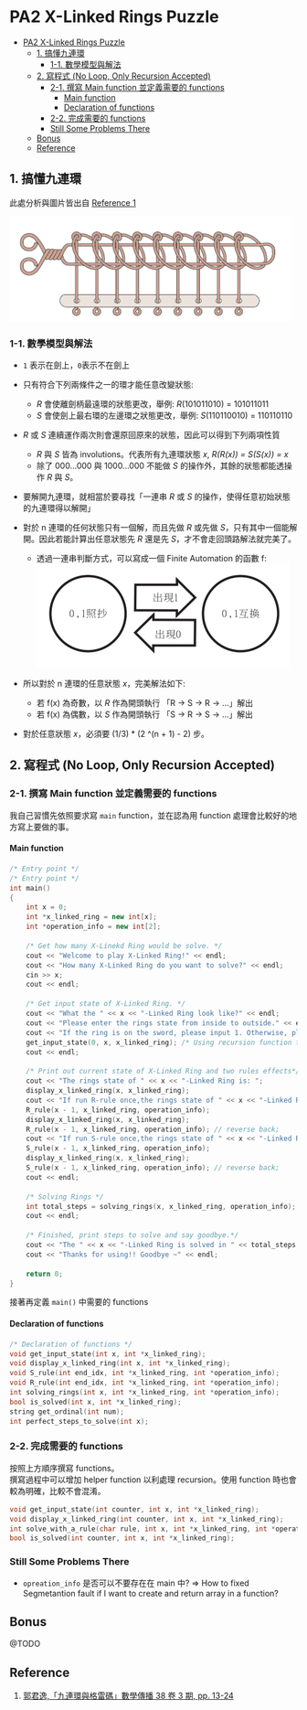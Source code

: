 # PA2 X-Linked Rings Puzzle

- [PA2 X-Linked Rings Puzzle](#pa2-x-linked-rings-puzzle)
  - [1. 搞懂九連環](#1-搞懂九連環)
    - [1-1. 數學模型與解法](#1-1-數學模型與解法)
  - [2. 寫程式 (No Loop, Only Recursion Accepted)](#2-寫程式-no-loop-only-recursion-accepted)
    - [2-1. 撰寫 Main function 並定義需要的 functions](#2-1-撰寫-main-function-並定義需要的-functions)
      - [Main function](#main-function)
      - [Declaration of functions](#declaration-of-functions)
    - [2-2. 完成需要的 functions](#2-2-完成需要的-functions)
    - [Still Some Problems There](#still-some-problems-there)
  - [Bonus](#bonus)
  - [Reference](#reference)

## 1. 搞懂九連環

此處分析與圖片皆出自 [Reference 1](#reference)

![九連環](src/九連環示意圖.png)

### 1-1. 數學模型與解法

- `1` 表示在劍上，`0`表示不在劍上
- 只有符合下列兩條件之一的環才能任意改變狀態:

  - _R_ 會使離劍柄最遠環的狀態更改，舉例: _R_(101011010) = 101011011
  - _S_ 會使劍上最右環的左邊環之狀態更改，舉例: _S_(110110010) = 110110110

- _R_ 或 _S_ 連續運作兩次則會還原回原來的狀態，因此可以得到下列兩項性質

  - _R_ 與 _S_ 皆為 involutions。代表所有九連環狀態 _x_, _R(R(x)) = S(S(x)) = x_
  - 除了 000...000 與 1000...000 不能做 _S_ 的操作外，其餘的狀態都能透操作 _R_ 與 _S_。

- 要解開九連環，就相當於要尋找「一連串 _R_ 或 _S_ 的操作，使得任意初始狀態的九連環得以解開」
- 對於 n 連環的任何狀態只有一個解，而且先做 _R_ 或先做 _S_，只有其中一個能解開。因此若能計算出任意狀態先 _R_ 還是先 _S_，才不會走回頭路解法就完美了。

  - 透過一連串判斷方式，可以寫成一個 Finite Automation 的函數 f:  
    ![Finite Automation f](src/finite_automation.png)

- 所以對於 n 連環的任意狀態 _x_，完美解法如下:

  - 若 f(x) 為奇數，以 _R_ 作為開頭執行 「R -> S -> R -> ...」解出
  - 若 f(x) 為偶數，以 _S_ 作為開頭執行 「S -> R -> S -> ...」解出

- 對於任意狀態 _x_，必須要 (1/3) \* (2 ^(n + 1) - 2) 步。

## 2. 寫程式 (No Loop, Only Recursion Accepted)

### 2-1. 撰寫 Main function 並定義需要的 functions

我自己習慣先依照要求寫 `main` function，並在認為用 function 處理會比較好的地方寫上要做的事。

#### Main function

```cpp
/* Entry point */
/* Entry point */
int main()
{
    int x = 0;
    int *x_linked_ring = new int[x];
    int *operation_info = new int[2];

    /* Get how many X-Linekd Ring would be solve. */
    cout << "Welcome to play X-Linked Ring!" << endl;
    cout << "How many X-Linked Ring do you want to solve?" << endl;
    cin >> x;
    cout << endl;

    /* Get input state of X-Linked Ring. */
    cout << "What the " << x << "-Linked Ring look like?" << endl;
    cout << "Please enter the rings state from inside to outside." << endl;
    cout << "If the ring is on the sword, please input 1. Otherwise, please enter 0." << endl;
    get_input_state(0, x, x_linked_ring); /* Using recursion function to get user */
    cout << endl;

    /* Print out current state of X-Linked Ring and two rules effects*/
    cout << "The rings state of " << x << "-Linked Ring is: ";
    display_x_linked_ring(x, x_linked_ring);
    cout << "If run R-rule once,the rings state of " << x << "-Linked Ring is : ";
    R_rule(x - 1, x_linked_ring, operation_info);
    display_x_linked_ring(x, x_linked_ring);
    R_rule(x - 1, x_linked_ring, operation_info); // reverse back;
    cout << "If run S-rule once,the rings state of " << x << "-Linked Ring is : ";
    S_rule(x - 1, x_linked_ring, operation_info);
    display_x_linked_ring(x, x_linked_ring);
    S_rule(x - 1, x_linked_ring, operation_info); // reverse back;
    cout << endl;

    /* Solving Rings */
    int total_steps = solving_rings(x, x_linked_ring, operation_info);
    cout << endl;

    /* Finished, print steps to solve and say goodbye.*/
    cout << "The " << x << "-Linked Ring is solved in " << total_steps << " step." << endl;
    cout << "Thanks for using!! Goodbye ~" << endl;

    return 0;
}
```

接著再定義 `main()` 中需要的 functions

#### Declaration of functions

```cpp
/* Declaration of functions */
void get_input_state(int x, int *x_linked_ring);
void display_x_linked_ring(int x, int *x_linked_ring);                            // Display entire X-Linked ring
void S_rule(int end_idx, int *x_linked_ring, int *operation_info);                // Doing S-Rule, operation info [idx_turned, turn_up_or_down(1:up, 0:down)]
void R_rule(int end_idx, int *x_linked_ring, int *operation_info);                // Doing R-Rule, operation info [idx_turned, turn_up_or_down(1:up, 0:down)]
int solving_rings(int x, int *x_linked_ring, int *operation_info);                // Solving X-Linked rings, return total steps to solve.
bool is_solved(int x, int *x_linked_ring);                                        // Returns true if X-Linked Rings is solved.
string get_ordinal(int num);                                                      // Returns the ordinal string of input number.
int perfect_steps_to_solve(int x);                                                // [unused] Returns the number of minimum steps to solve.
```

### 2-2. 完成需要的 functions

按照上方順序撰寫 functions。  
撰寫過程中可以增加 helper function 以利處理 recursion。使用 function 時也會較為明確，比較不會混淆。

```cpp
void get_input_state(int counter, int x, int *x_linked_ring);                     // helper function for get_input_state()
void display_x_linked_ring(int counter, int x, int *x_linked_ring);               // helper function for display_x_linked_ring()
int solve_with_a_rule(char rule, int x, int *x_linked_ring, int *operation_info); // helper function for solving_rings(). Solve X-Linked Rings with S or R Rule
bool is_solved(int counter, int x, int *x_linked_ring);                           // helper function for is_solved()
```

### Still Some Problems There

- `opreation_info` 是否可以不要存在在 main 中? => How to fixed Segmetantion fault if I want to create and return array in a function?

## Bonus

@TODO

## Reference

1. [郭君逸,「九連環與格雷碼」數學傳播 38 卷 3 期, pp. 13-24](https://web.math.sinica.edu.tw/math_media/d383/38302.pdf)
